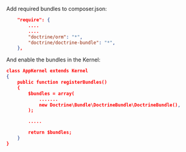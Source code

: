 Add required bundles to composer.json:
~~~json
    "require": {
        ....
        ....
        "doctrine/orm": "*",
        "doctrine/doctrine-bundle": "*",
    },
~~~

And enable the bundles in the Kernel:

~~~json
class AppKernel extends Kernel
{
    public function registerBundles()
    {
        $bundles = array(
            .......
            new Doctrine\Bundle\DoctrineBundle\DoctrineBundle(),
        );

        .....

        return $bundles;
    }
}
~~~